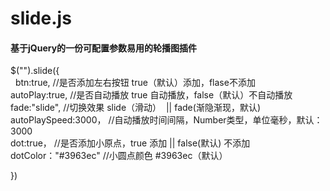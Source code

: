 # slide.js
#### 基于jQuery的一份可配置参数易用的轮播图插件

$("").slide({     
   btn:true,                  //是否添加左右按钮 true（默认）添加，flase不添加     
   autoPlay:true,             //是否自动播放 true 自动播放，false（默认）不自动播放     
   fade:"slide",              //切换效果 slide（滑动）  || fade(渐隐渐现，默认)     
   autoPlaySpeed:3000，       //自动播放时间间隔，Number类型，单位毫秒，默认：3000     
   dot:true，                 //是否添加小原点，true 添加 || false(默认) 不添加     
   dotColor："#3963ec"       //小圆点颜色 #3963ec（默认）     
   
})

